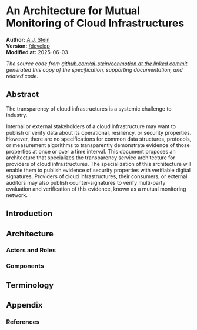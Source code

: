 # An Architecture for Mutual Monitoring of Cloud Infrastructures

**Author:** [A.J. Stein](mailto:astein38@gatech.edu)
<br/>
**Version:** [/develop](https://github.com/aj-stein/conmotion/tree///develop)
<br/>
**Modified at:** 2025-06-03

_The source code from [github.com/aj-stein/conmotion at the linked commit](https://github.com/aj-stein/conmotion/tree/3e4c0ade2100d2d11c024cb06664ce39a67633ae) generated this copy of the specification, supporting documentation, and related code._

## Abstract

The transparency of cloud infrastructures is a systemic challenge to industry.

Internal or external stakeholders of a cloud infrastructure may want to publish or verify data about its operational, resiliency, or security properties. However, there are no specifications for common data structures, protocols, or measurement algorithms to transparently demonstrate evidence of those properties at once or over a time interval. This document proposes an architecture that specializes the transparency service architecture for providers of cloud infrastructures. The specialization of this architecture will enable them to publish evidence of security properties with verifiable digital signatures. Providers of cloud infrastructures, their consumers, or external auditors may also publish counter-signatures to verify multi-party evaluation and verification of this evidence, known as a mutual monitoring network.

## Introduction

## Architecture

### Actors and Roles

### Components

## Terminology

## Appendix

### References

